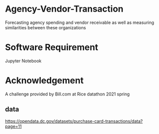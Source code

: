 # Agency-Vendor-Transaction
Forecasting agency spending and vendor receivable as well as measuring similarities between these organizations

# Software Requirement
Jupyter Notebook

# Acknowledgement
A challenge provided by Bill.com at Rice datathon 2021 spring
## data
https://opendata.dc.gov/datasets/purchase-card-transactions/data?page=11

